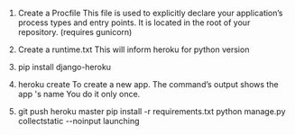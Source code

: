 1. Create a Procfile
This file is used to explicitly declare your application’s process types and entry points. It is located in the root of your repository.
(requires gunicorn)

2. Create a runtime.txt
This will inform heroku for python version


2. pip install django-heroku


3. heroku create
To create a new app. The command’s output shows the app 's name
You do it only once.


4. git push heroku master
pip install -r requirements.txt
python manage.py collectstatic --noinput
launching
